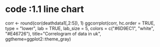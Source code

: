 # code :1.1  line chart
corr <- round(cor(deathdata1[,2:5]), 1)
ggcorrplot(corr, hc.order = TRUE, 
           type = "lower", 
           lab = TRUE, 
           lab_size = 5, 
           colors = c("#6D9EC1", "white", "#E46726"), 
           title="Correlogram of data in uk", 
           ggtheme=ggplot2::theme_gray)
